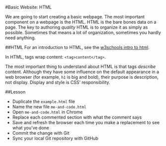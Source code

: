 #Basic Website: HTML

We are going to start creating a basic webpage. The most important component on a webpage is the HTML. HTML is the bare bones data on a page. The key to authoring *quality* HTML is to organize it as simply as possible. Sometimes that means a lot of organization, sometimes you hardly need anything. 

##HTML
For an introduction to HTML, see the [w3schools intro to html](http://www.w3schools.com/html/html_intro.asp).

In HTML, tags wrap content: `<tag>content</tag>`.

The most important thing to understand about HTML is that tags *describe* content. Although they have some influence on the default appearance in a web browser (for example, `h1` is big and bold), their purpose is description, not display. Display and style is CSS' responsibility.

##Lesson
- Duplicate the `example.html` file
- Name the new file `me-and-code.html`
- Open `me-and-code.html` in Chrome
- Replace each commented section with what the comment says
- Save and refresh the browser each time you make a replacement to see what you've done
- Commit the change with Git
- Sync your local Git repository with GitHub
